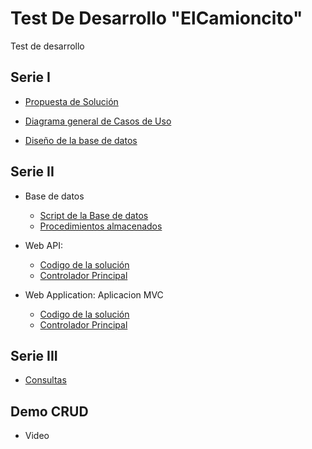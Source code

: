 # Test De Desarrollo "ElCamioncito"
Test de desarrollo

## Serie I

* [Propuesta de Solución](https://github.com/hu2g/testElCamioncito/blob/main/Serie1.pdf)

* [Diagrama general de Casos de Uso](https://github.com/hu2g/testElCamioncito/blob/main/CasosUso.png)

* [Diseño de la base de datos](https://github.com/hu2g/testElCamioncito/blob/main/ModeloFisico.png)

## Serie II

* Base de datos

    + [Script de la Base de datos](https://github.com/hu2g/testElCamioncito/blob/main/ScriptsBD/bs.sql)
    + [Procedimientos almacenados](https://github.com/hu2g/testElCamioncito/blob/main/ScriptsBD/storeProcedure.sql)

* Web API:  
    + [Codigo de la solución](https://github.com/hu2g/testElCamioncito/tree/main/CodigoFuente/Api/Api)
    + [Controlador Principal](https://github.com/hu2g/testElCamioncito/blob/main/CodigoFuente/Api/Api/Controllers/VehiculoController.cs)

* Web Application: Aplicacion MVC 
    + [Codigo de la solución](https://github.com/hu2g/testElCamioncito/tree/main/CodigoFuente/Api/Cliente)
    + [Controlador Principal](https://github.com/hu2g/testElCamioncito/blob/main/CodigoFuente/Api/Cliente/Controllers/HomeController.cs)

## Serie III

* [Consultas](https://github.com/hu2g/testElCamioncito/blob/main/ScriptsBD/consultas.sql)
    
## Demo CRUD
* Video